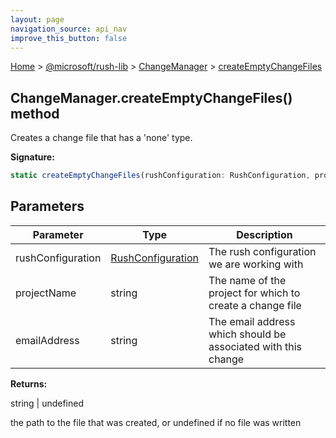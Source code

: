 ```yaml
---
layout: page
navigation_source: api_nav
improve_this_button: false
---
```



[Home](./index.md) &gt; [@microsoft/rush-lib](./rush-lib.md) &gt; [ChangeManager](./rush-lib.changemanager.md) &gt; [createEmptyChangeFiles](./rush-lib.changemanager.createemptychangefiles.md)

## ChangeManager.createEmptyChangeFiles() method

Creates a change file that has a 'none' type.

<b>Signature:</b>

```typescript
static createEmptyChangeFiles(rushConfiguration: RushConfiguration, projectName: string, emailAddress: string): string | undefined;
```

## Parameters

|  Parameter | Type | Description |
|  --- | --- | --- |
|  rushConfiguration | [RushConfiguration](./rush-lib.rushconfiguration.md) | The rush configuration we are working with |
|  projectName | string | The name of the project for which to create a change file |
|  emailAddress | string | The email address which should be associated with this change |

<b>Returns:</b>

string \| undefined

the path to the file that was created, or undefined if no file was written
